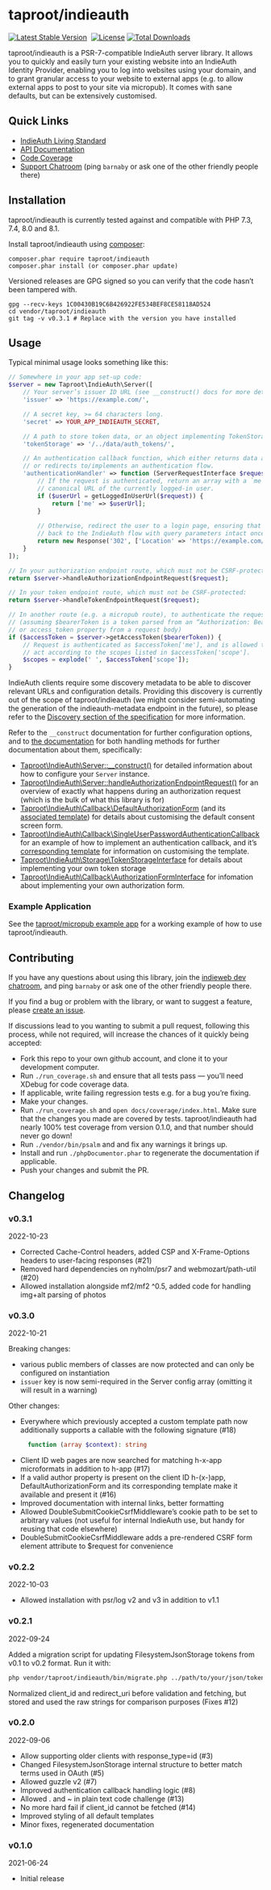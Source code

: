 # taproot/indieauth

[![Latest Stable Version](http://poser.pugx.org/taproot/indieauth/v)](https://packagist.org/packages/taproot/indieauth) <a href="https://github.com/Taproot/indieauth/actions/workflows/php.yml"><img src="https://github.com/taproot/indieauth/actions/workflows/php.yml/badge.svg?branch=main" alt="" /></a> [![License](http://poser.pugx.org/taproot/indieauth/license)](https://packagist.org/packages/taproot/indieauth) [![Total Downloads](http://poser.pugx.org/taproot/indieauth/downloads)](https://packagist.org/packages/taproot/indieauth) 

taproot/indieauth is a PSR-7-compatible IndieAuth server library. It allows you to quickly and easily turn your existing website into an IndieAuth Identity Provider, enabling you to log into websites using your domain, and to grant granular access to your website to external apps (e.g. to allow external apps to post to your site via micropub). It comes with sane defaults, but can be extensively customised.

## Quick Links

* [IndieAuth Living Standard](https://indieauth.spec.indieweb.org/)
* [API Documentation](https://taproot.github.io/indieauth/namespaces/taproot-indieauth.html)
* [Code Coverage](https://taproot.github.io/indieauth/coverage/)
* [Support Chatroom](https://chat.indieweb.org/dev/) (ping `barnaby` or ask one of the other friendly people there)

## Installation

taproot/indieauth is currently tested against and compatible with PHP 7.3, 7.4, 8.0 and 8.1.

Install taproot/indieauth using [composer](https://getcomposer.org/):

    composer.phar require taproot/indieauth
    composer.phar install (or composer.phar update)

Versioned releases are GPG signed so you can verify that the code hasn’t been tampered with.

    gpg --recv-keys 1C00430B19C6B426922FE534BEF8CE58118AD524
    cd vendor/taproot/indieauth
    git tag -v v0.3.1 # Replace with the version you have installed

## Usage

Typical minimal usage looks something like this:
    
```php
// Somewhere in your app set-up code:
$server = new Taproot\IndieAuth\Server([
	// Your server’s issuer ID URL (see __construct() docs for more details)
 	'issuer' => 'https://example.com/',

	// A secret key, >= 64 characters long.
	'secret' => YOUR_APP_INDIEAUTH_SECRET,

	// A path to store token data, or an object implementing TokenStorageInterface.
	'tokenStorage' => '/../data/auth_tokens/',

	// An authentication callback function, which either returns data about the current user,
	// or redirects to/implements an authentication flow.
	'authenticationHandler' => function (ServerRequestInterface $request, string $authenticationRedirect, ?string $normalizedMeUrl) {
		// If the request is authenticated, return an array with a `me` key containing the
		// canonical URL of the currently logged-in user.
		if ($userUrl = getLoggedInUserUrl($request)) {
			return ['me' => $userUrl];
		}
		
		// Otherwise, redirect the user to a login page, ensuring that they will be redirected
		// back to the IndieAuth flow with query parameters intact once logged in.
		return new Response('302', ['Location' => 'https://example.com/login?next=' . urlencode($authenticationRedirect)]);
	}
]);

// In your authorization endpoint route, which must not be CSRF-protected:
return $server->handleAuthorizationEndpointRequest($request);

// In your token endpoint route, which must not be CSRF-protected:
return $server->handleTokenEndpointRequest($request);

// In another route (e.g. a micropub route), to authenticate the request:
// (assuming $bearerToken is a token parsed from an “Authorization: Bearer XXXXXX” header
// or access_token property from a request body)
if ($accessToken = $server->getAccessToken($bearerToken)) {
	// Request is authenticated as $accessToken['me'], and is allowed to
	// act according to the scopes listed in $accessToken['scope'].
	$scopes = explode(' ', $accessToken['scope']);
}
```

IndieAuth clients require some discovery metadata to be able to discover relevant URLs and configuration details. Providing this discovery is currently out of the scope of taproot/indieauth (we might consider semi-automating the generation of the indieauth-metadata endpoint in the future), so please refer to the [Discovery section of the specification](https://indieauth.spec.indieweb.org/#discovery) for more information.

Refer to the `__construct` documentation for further configuration options, and to [the
documentation](https://taproot.github.io/indieauth/namespaces/taproot-indieauth.html) for both handling methods for further documentation about them, specifically:

* [Taproot\IndieAuth\Server::__construct()](https://taproot.github.io/indieauth/classes/Taproot-IndieAuth-Server.html#method___construct) for detailed information about how to configure your `Server` instance.
* [Taproot\IndieAuth\Server::handleAuthorizationEndpointRequest()](https://taproot.github.io/indieauth/classes/Taproot-IndieAuth-Server.html#method_handleAuthorizationEndpointRequest) for an overview of exactly what happens during an authorization request (which is the bulk of what this library is for)
* [Taproot\IndieAuth\Callback\DefaultAuthorizationForm](https://taproot.github.io/indieauth/classes/Taproot-IndieAuth-Callback-DefaultAuthorizationForm.html) (and its [associated template](https://github.com/Taproot/indieauth/blob/main/templates/default_authorization_page.html.php)) for details about customising the default consent screen form.
* [Taproot\IndieAuth\Callback\SingleUserPasswordAuthenticationCallback](https://taproot.github.io/indieauth/classes/Taproot-IndieAuth-Callback-SingleUserPasswordAuthenticationCallback.html) for an example of how to implement an authentication callback, and it’s [corresponding template](https://github.com/Taproot/indieauth/blob/main/templates/single_user_password_authentication_form.html.php) for information on customising the template.
* [Taproot\IndieAuth\Storage\TokenStorageInterface](https://taproot.github.io/indieauth/classes/Taproot-IndieAuth-Storage-TokenStorageInterface.html) for details about implementing your own token storage
* [Taproot\IndieAuth\Callback\AuthorizationFormInterface](https://taproot.github.io/indieauth/classes/Taproot-IndieAuth-Callback-AuthorizationFormInterface.html) for infomation about implementing your own authorization form.

### Example Application

See the [taproot/micropub example app](https://github.com/Taproot/micropub-adapter/tree/main/example) for a working example of how to use taproot/indieauth.

## Contributing

If you have any questions about using this library, join the [indieweb dev chatroom](https://chat.indieweb.org/dev/), and ping `barnaby` or ask one of the other friendly people there.

If you find a bug or problem with the library, or want to suggest a feature, please [create an issue](https://github.com/Taproot/indieauth/issues/new).

If discussions lead to you wanting to submit a pull request, following this process, while not required, will increase the chances of it quickly being accepted:

* Fork this repo to your own github account, and clone it to your development computer.
* Run `./run_coverage.sh` and ensure that all tests pass — you’ll need XDebug for code coverage data.
* If applicable, write failing regression tests e.g. for a bug you’re fixing.
* Make your changes.
* Run `./run_coverage.sh` and `open docs/coverage/index.html`. Make sure that the changes you made are covered by tests. taproot/indieauth had nearly 100% test coverage from version 0.1.0, and that number should never go down!
* Run `./vendor/bin/psalm` and and fix any warnings it brings up.
* Install and run `./phpDocumentor.phar` to regenerate the documentation if applicable.
* Push your changes and submit the PR.

## Changelog

### v0.3.1
2022-10-23

* Corrected Cache-Control headers, added CSP and X-Frame-Options headers to user-facing responses (#21)
* Removed hard dependencies on nyholm/psr7 and webmozart/path-util (#20)
* Allowed installation alongside mf2/mf2 ^0.5, added code for handling img+alt parsing of photos

### v0.3.0
2022-10-21

Breaking changes:
* various public members of classes are now protected and can only be configured on instantiation
* `issuer` key is now semi-required in the Server config array (omitting it will result in a warning)

Other changes:
* Everywhere which previously accepted a custom template path now additionally supports a callable with the following signature (#18)
  ```php
	function (array $context): string
	```
* Client ID web pages are now searched for matching h-x-app microformats in addition to h-app (#17)
* If a valid author property is present on the client ID h-(x-)app, DefaultAuthorizationForm and its corresponding template make it available and present it (#16)
* Improved documentation with internal links, better formatting
* Allowed DoubleSubmitCookieCsrfMiddleware’s cookie path to be set to arbitrary values (not useful for internal IndieAuth use, but handy for reusing that code elsewhere)
* DoubleSubmitCookieCsrfMiddleware adds a pre-rendered CSRF form element attribute to $request for convenience

### v0.2.2
2022-10-03

* Allowed installation with psr/log v2 and v3 in addition to v1.1

### v0.2.1
2022-09-24

Added a migration script for updating FilesystemJsonStorage tokens from v0.1 to v0.2 format. Run it with:

```bash
php vendor/taproot/indieauth/bin/migrate.php ../path/to/your/json/token/storage/
```

Normalized client_id and redirect_uri before validation and fetching, but stored and used the raw strings for comparison purposes (Fixes #12)

### v0.2.0
2022-09-06
* Allow supporting older clients with response_type=id (#3)
* Changed FilesystemJsonStorage internal structure to better match terms used in OAuth (#5)
* Allowed guzzle v2 (#7)
* Improved authentication callback handling logic (#8)
* Allowed . and ~ in plain text code challenge (#13)
* No more hard fail if client_id cannot be fetched (#14)
* Improved styling of all default templates
* Minor fixes, regenerated documentation

### v0.1.0
2021-06-24
* Initial release